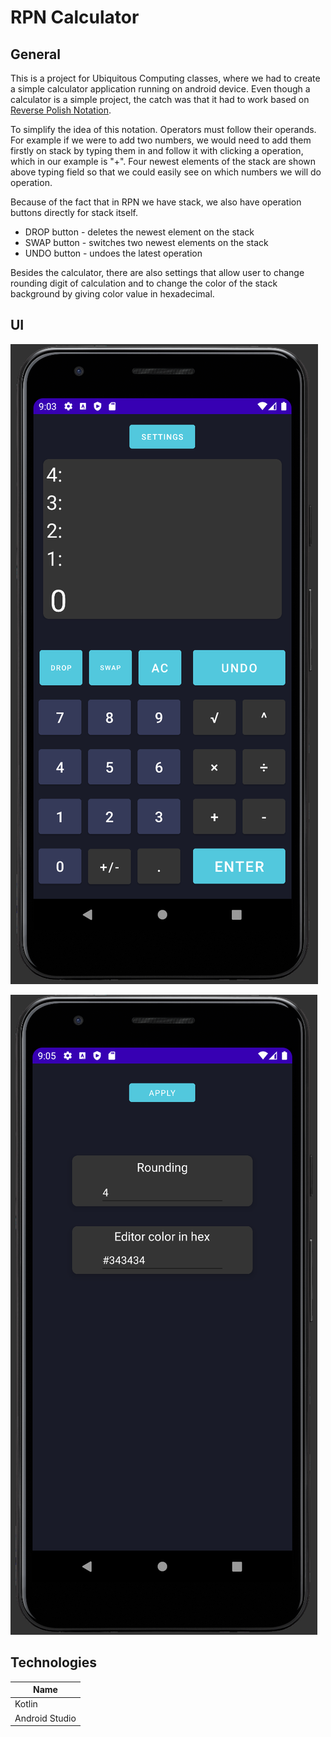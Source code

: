# RPN Calculator


## General
This is a project for Ubiquitous Computing classes, where we had to create a simple calculator application running on android device. Even though a calculator is a simple project, the catch was that it had to work based on <a href="https://en.wikipedia.org/wiki/Reverse_Polish_notation" target="_blank">Reverse Polish Notation</a>. 

To simplify the idea of this notation. Operators must follow their operands. For example if we were to add two numbers, we would need to add them firstly on stack by typing them in and follow it with clicking a operation, which in our example is "+". Four newest elements of the stack are shown above typing field so that we could easily see on which numbers we will do operation.

Because of the fact that in RPN we have stack, we also have operation buttons directly for stack itself.
* DROP button - deletes the newest element on the stack
* SWAP button - switches two newest elements on the stack
* UNDO button - undoes the latest operation


Besides the calculator, there are also settings that allow user to change rounding digit of calculation and to change the color of the stack background by giving color value in hexadecimal.

## UI
![Home page](img/main.png)


![Home page](img/settings.png)

## Technologies

| Name | 
| ------ | 
| Kotlin | 
| Android Studio | 

